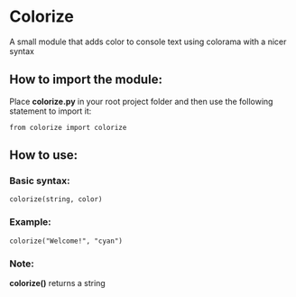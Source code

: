 # Colorize
A small module that adds color to console text using colorama with a nicer syntax

## How to import the module:
Place **colorize.py** in your root project folder and then use the following statement to import it:
```
from colorize import colorize
```
## How to use:
### Basic syntax:
```
colorize(string, color)
```
### Example:
```
colorize("Welcome!", "cyan")
```
### Note:
**colorize()** returns a string
